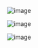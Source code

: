 ![image](https://user-images.githubusercontent.com/61084715/117061712-ce813680-ad22-11eb-8e50-db698f62f7fb.png)

![image](https://user-images.githubusercontent.com/61084715/117061767-dc36bc00-ad22-11eb-94dc-c52f3a4ffb46.png)



![image](https://user-images.githubusercontent.com/61084715/117061781-e22c9d00-ad22-11eb-87e7-d003bc1f5b81.png)

